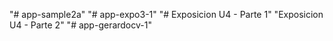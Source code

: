 "# app-sample2a" 
"# app-expo3-1" 
"# Exposicion U4 - Parte 1" 
"Exposicion U4 - Parte 2" 
"# app-gerardocv-1" 
